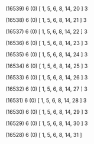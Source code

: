 (16539) 6 (0) [ 1, 5, 6, 8, 14, 20 ] 3 


(16538) 6 (0) [ 1, 5, 6, 8, 14, 21 ] 3 


(16537) 6 (0) [ 1, 5, 6, 8, 14, 22 ] 3 


(16536) 6 (0) [ 1, 5, 6, 8, 14, 23 ] 3 


(16535) 6 (0) [ 1, 5, 6, 8, 14, 24 ] 3 


(16534) 6 (0) [ 1, 5, 6, 8, 14, 25 ] 3 


(16533) 6 (0) [ 1, 5, 6, 8, 14, 26 ] 3 


(16532) 6 (0) [ 1, 5, 6, 8, 14, 27 ] 3 


(16531) 6 (0) [ 1, 5, 6, 8, 14, 28 ] 3 


(16530) 6 (0) [ 1, 5, 6, 8, 14, 29 ] 3 


(16529) 6 (0) [ 1, 5, 6, 8, 14, 30 ] 3 


(16528) 6 (0) [ 1, 5, 6, 8, 14, 31 ]  

